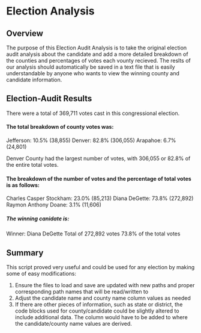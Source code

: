 # Election Analysis

## Overview

The purpose of this Election Audit Analysis is to take the original election audit analysis about the candidate and add a more detailed breakdown of the counties and percentages of votes each vounty recieved. The reslts of our analysis should automatically be saved in a text file that is easily understandable by anyone who wants to view the winning county and candidate information.

## Election-Audit Results

There were a total of 369,711 votes cast in this congressional election.

#### The total breakdown of county votes was:
Jefferson: 10.5% (38,855)
Denver: 82.8% (306,055)
Arapahoe: 6.7% (24,801)

Denver County had the largest number of votes, with 306,055 or 82.8% of the entire total votes.

#### The breakdown of the number of votes and the percentage of total votes is as follows:
Charles Casper Stockham: 23.0% (85,213)
Diana DeGette: 73.8% (272,892)
Raymon Anthony Doane: 3.1% (11,606)

##### The winning canidate is:
Winner: Diana DeGette
Total of 272,892 votes
73.8% of the total votes

## Summary
This script proved very useful and could be used for any election by making some of easy modifications:
1.	Ensure the files to load and save are updated with new paths and proper corresponding path names that will be read/written to
2.	Adjust the candidate name and county name column values as needed
3.	If there are other pieces of information, such as state or district, the code blocks used for county/candidate could be slightly altered to include additional data. The column would have to be added to where the candidate/county name values are derived.

